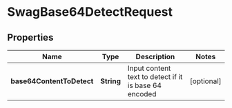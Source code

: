 
# SwagBase64DetectRequest

## Properties
Name | Type | Description | Notes
------------ | ------------- | ------------- | -------------
**base64ContentToDetect** | **String** | Input content text to detect if it is base 64 encoded |  [optional]




